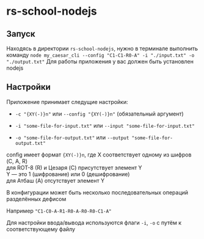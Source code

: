 # rs-school-nodejs

## Запуск
Находясь в директории `rs-school-nodejs`, нужно в терминале выполнить команду `node my_caesar_cli --config "C1-C1-R0-A" -i "./input.txt" -o "./output.txt"`
Для работы приложения у вас должен быть установлен nodejs

## Настройки
Приложение принимает следущие настройки:

- `-c "{XY(-)}n"` или `--config "{XY(-)}n"` (обязательный аргумент)

- `-i "some-file-for-input.txt"` или `--input "some-file-for-input.txt"`

- `-o "some-file-for-output.txt"` или `--output "some-file-for-output.txt"`

 config имеет формат `{XY(-)}n`, где X соответствует одному из шифров (C, A, R)  
  для ROT-8 (R) и Цезаря (C) присутствует элемент Y  
  Y — это 1 (шифрование) или 0 (дешифрование)  
  для Атбаш (A) отсутствует элемент Y  

  В конфигурации может быть несколько последовательных операций разделённых дефисом

  Например `"C1-C0-A-R1-R0-A-R0-R0-C1-A"`

Для настройки ввода/вывода используются флаги `-i`, `-o` с путём к соответствующему файлу
